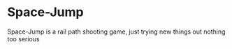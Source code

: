# Space-Jump
Space-Jump is a rail path shooting game, just trying new things out 
nothing too serious

